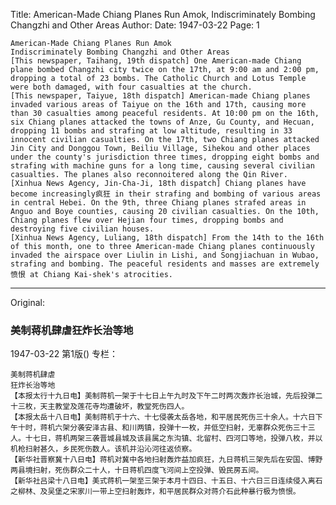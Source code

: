 Title: American-Made Chiang Planes Run Amok, Indiscriminately Bombing Changzhi and Other Areas
Author:
Date: 1947-03-22
Page: 1

    American-Made Chiang Planes Run Amok
    Indiscriminately Bombing Changzhi and Other Areas
    [This newspaper, Taihang, 19th dispatch] One American-made Chiang plane bombed Changzhi city twice on the 17th, at 9:00 am and 2:00 pm, dropping a total of 23 bombs. The Catholic Church and Lotus Temple were both damaged, with four casualties at the church.
    [This newspaper, Taiyue, 18th dispatch] American-made Chiang planes invaded various areas of Taiyue on the 16th and 17th, causing more than 30 casualties among peaceful residents. At 10:00 pm on the 16th, six Chiang planes attacked the towns of Anze, Gu County, and Hecuan, dropping 11 bombs and strafing at low altitude, resulting in 33 innocent civilian casualties. On the 17th, two Chiang planes attacked Jin City and Donggou Town, Beiliu Village, Sihekou and other places under the county's jurisdiction three times, dropping eight bombs and strafing with machine guns for a long time, causing several civilian casualties. The planes also reconnoitered along the Qin River.
    [Xinhua News Agency, Jin-Cha-Ji, 18th dispatch] Chiang planes have become increasingly疯狂 in their strafing and bombing of various areas in central Hebei. On the 9th, three Chiang planes strafed areas in Anguo and Boye counties, causing 20 civilian casualties. On the 10th, Chiang planes flew over Hejian four times, dropping bombs and destroying five civilian houses.
    [Xinhua News Agency, Luliang, 18th dispatch] From the 14th to the 16th of this month, one to three American-made Chiang planes continuously invaded the airspace over Liulin in Lishi, and Songjiachuan in Wubao, strafing and bombing. The peaceful residents and masses are extremely愤恨 at Chiang Kai-shek's atrocities.



<hr /> 

Original: 


### 美制蒋机肆虐狂炸长治等地

1947-03-22
第1版()
专栏：

    美制蒋机肆虐
    狂炸长治等地
    【本报太行十九日电】美制蒋机一架于十七日上午九时及下午二时两次轰炸长治城，先后投弹二十三枚，天主教堂及莲花寺均遭破坏，教堂死伤四人。
    【本报太岳十八日电】美制蒋机于十六、十七侵袭太岳各地，和平居民死伤三十余人。十六日下午十时，蒋机六架分袭安泽古县、和川两镇，投弹十一枚，并低空扫射，无辜群众死伤三十三人。十七日，蒋机两架三袭晋城县城及该县属之东沟镇、北留村、四河口等地，投弹八枚，并以机枪扫射甚久，乡民死伤数人。该机并沿沁河往返侦察。
    【新华社晋察冀十八日电】蒋机对冀中各地扫射轰炸益加疯狂，九日蒋机三架先后在安国、博野两县境扫射，死伤群众二十人，十日蒋机四度飞河间上空投弹、毁民房五间。
    【新华社吕梁十八日电】美式蒋机一架至三架于本月十四日、十五日、十六日三日连续侵入离石之柳林、及吴堡之宋家川一带上空扫射轰炸，和平居民群众对蒋介石此种暴行极为愤恨。
